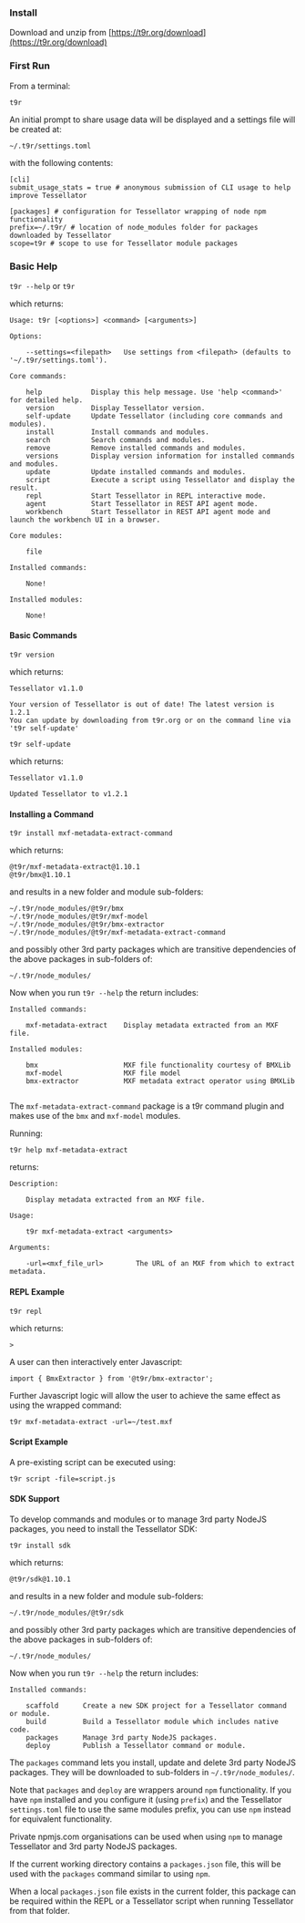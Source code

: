 ### Install

Download and unzip from [https://t9r.org/download](https://t9r.org/download)

### First Run

From a terminal:

`t9r` 

An initial prompt to share usage data will be displayed and a settings file will be created at:

`~/.t9r/settings.toml`

with the following contents:

```
[cli]
submit_usage_stats = true # anonymous submission of CLI usage to help improve Tessellator

[packages] # configuration for Tessellator wrapping of node npm functionality
prefix=~/.t9r/ # location of node_modules folder for packages downloaded by Tessellator
scope=t9r # scope to use for Tessellator module packages
```

### Basic Help

`t9r --help` or `t9r`

which returns:

```
Usage: t9r [<options>] <command> [<arguments>]

Options:

	--settings=<filepath>	Use settings from <filepath> (defaults to '~/.t9r/settings.toml').

Core commands:

    help            Display this help message. Use 'help <command>' for detailed help.
    version         Display Tessellator version.
    self-update     Update Tessellator (including core commands and modules).
    install         Install commands and modules.
    search          Search commands and modules.
    remove          Remove installed commands and modules.
    versions        Display version information for installed commands and modules.
    update          Update installed commands and modules.
    script          Execute a script using Tessellator and display the result.
    repl            Start Tessellator in REPL interactive mode.
    agent           Start Tessellator in REST API agent mode.
    workbench       Start Tessellator in REST API agent mode and launch the workbench UI in a browser. 

Core modules:

    file

Installed commands:

    None!
	
Installed modules:

    None!
```

#### Basic Commands

`t9r version`

which returns:

```
Tessellator v1.1.0

Your version of Tessellator is out of date! The latest version is 1.2.1 
You can update by downloading from t9r.org or on the command line via 't9r self-update'
```

`t9r self-update`

which returns:

```
Tessellator v1.1.0 

Updated Tessellator to v1.2.1 
```

#### Installing a Command

`t9r install mxf-metadata-extract-command`

which returns:

```
@t9r/mxf-metadata-extract@1.10.1
@t9r/bmx@1.10.1
```

and results in a new folder and module sub-folders:

```
~/.t9r/node_modules/@t9r/bmx
~/.t9r/node_modules/@t9r/mxf-model
~/.t9r/node_modules/@t9r/bmx-extractor
~/.t9r/node_modules/@t9r/mxf-metadata-extract-command
```
and possibly other 3rd party packages which are transitive dependencies of the above packages in sub-folders of:

`~/.t9r/node_modules/`

Now when you run `t9r --help` the return includes:

```
Installed commands:

    mxf-metadata-extract    Display metadata extracted from an MXF file.
	
Installed modules:

    bmx                     MXF file functionality courtesy of BMXLib
    mxf-model               MXF file model
    bmx-extractor           MXF metadata extract operator using BMXLib
	
```

The `mxf-metadata-extract-command` package is a t9r command plugin and makes use of the `bmx` and `mxf-model` modules.


Running:

`t9r help mxf-metadata-extract`

returns:

```
Description: 

    Display metadata extracted from an MXF file.

Usage:

    t9r mxf-metadata-extract <arguments>

Arguments:

    -url=<mxf_file_url>        The URL of an MXF from which to extract metadata.
```

#### REPL Example

`t9r repl`

which returns:

```
> 
```

A user can then interactively enter Javascript:

```
import { BmxExtractor } from '@t9r/bmx-extractor';
```

Further Javascript logic will allow the user to achieve the same effect as using the wrapped command:

`t9r mxf-metadata-extract -url=~/test.mxf`

#### Script Example

A pre-existing script can be executed using:

`t9r script -file=script.js`

#### SDK Support

To develop commands and modules or to manage 3rd party NodeJS packages, you need to install the Tessellator SDK:

`t9r install sdk`

which returns:

```
@t9r/sdk@1.10.1
```

and results in a new folder and module sub-folders:

```
~/.t9r/node_modules/@t9r/sdk
```
and possibly other 3rd party packages which are transitive dependencies of the above packages in sub-folders of:

`~/.t9r/node_modules/`

Now when you run `t9r --help` the return includes:

```
Installed commands:

    scaffold      Create a new SDK project for a Tessellator command or module.
    build         Build a Tessellator module which includes native code.
    packages      Manage 3rd party NodeJS packages.
    deploy        Publish a Tessellator command or module.

```

The `packages` command lets you install, update and delete 3rd party NodeJS packages. They will be downloaded to 
sub-folders in `~/.t9r/node_modules/`.

Note that `packages` and `deploy` are wrappers around `npm` functionality. If you have `npm` installed and you configure 
it (using `prefix`) and the Tessellator `settings.toml` file to use the same modules prefix, you can use `npm` instead
for equivalent functionality.

Private npmjs.com organisations can be used when using `npm` to manage Tessellator and 3rd party NodeJS packages.

If the current working directory contains a `packages.json` file, this will be used with the `packages` command
similar to using `npm`.

When a local `packages.json` file exists in the current folder, this package can be required within the REPL or a
Tessellator script when running Tessellator from that folder.
